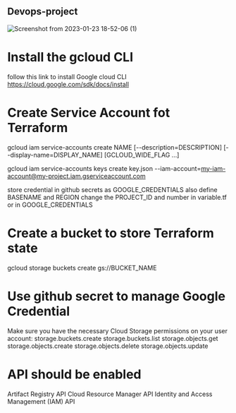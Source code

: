 ## Devops-project
![Screenshot from 2023-01-23 18-52-06 (1)](https://user-images.githubusercontent.com/91377914/230330361-6368dde0-996b-4457-a6cd-cebc464e5d7d.png)


# Install the gcloud CLI
follow this link to install Google cloud CLI
https://cloud.google.com/sdk/docs/install

# Create Service Account fot Terraform
gcloud iam service-accounts create NAME [--description=DESCRIPTION] [--display-name=DISPLAY_NAME] [GCLOUD_WIDE_FLAG …]

gcloud iam service-accounts keys create key.json --iam-account=my-iam-account@my-project.iam.gserviceaccount.com

store credential in github secrets as GOOGLE_CREDENTIALS
also define BASENAME and REGION
change the PROJECT_ID and number in variable.tf or in GOOGLE_CREDENTIALS
# Create a bucket to store Terraform state
gcloud storage buckets create gs://BUCKET_NAME
# Use github secret to manage Google Credential
Make sure you have the necessary Cloud Storage permissions on your user account:
storage.buckets.create
storage.buckets.list
storage.objects.get
storage.objects.create
storage.objects.delete
storage.objects.update


# API should be enabled
Artifact Registry API 
Cloud Resource Manager API
Identity and Access Management (IAM) API

